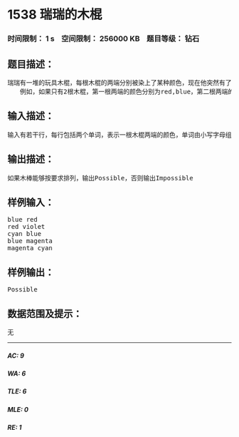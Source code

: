 # 1538 瑞瑞的木棍   
### 时间限制： 1 s&nbsp;&nbsp;&nbsp;&nbsp;空间限制： 256000 KB&nbsp;&nbsp;&nbsp;&nbsp;题目等级： 钻石  
## 题目描述：  

<pre>
瑞瑞有一堆的玩具木棍，每根木棍的两端分别被染上了某种颜色，现在他突然有了一个想法，想要把这些木棍连在一起拼成一条线，并且使得木棍与木棍相接触的两端颜色都是相同的，给出每根木棍两端的颜色，请问是否存在满足要求的排列方式。
　　例如，如果只有2根木棍，第一根两端的颜色分别为red,blue，第二根两端的颜色分别为red,yellow，那么blue---red|red----yellow便是一种满足要求的排列方式。
</pre>
  
  
## 输入描述：  

<pre>
输入有若干行，每行包括两个单词，表示一根木棍两端的颜色，单词由小写字母组成，且单词长度不会超过10个字母，最多有250000根木棍。
</pre>
  
  
## 输出描述：  

<pre>
如果木棒能够按要求排列，输出Possible，否则输出Impossible
</pre>
  
  
## 样例输入：  

<pre>
blue red
red violet
cyan blue
blue magenta
magenta cyan
</pre>
  
  
## 样例输出：  

<pre>
Possible
</pre>
  
  
## 数据范围及提示：  

<pre>
无
</pre>
  
  
***  

##### AC: 9  
##### WA: 6  
##### TLE: 6  
##### MLE: 0  
##### RE: 1  

